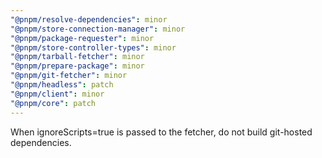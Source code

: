 ```yaml
---
"@pnpm/resolve-dependencies": minor
"@pnpm/store-connection-manager": minor
"@pnpm/package-requester": minor
"@pnpm/store-controller-types": minor
"@pnpm/tarball-fetcher": minor
"@pnpm/prepare-package": minor
"@pnpm/git-fetcher": minor
"@pnpm/headless": patch
"@pnpm/client": minor
"@pnpm/core": patch
---
```


When ignoreScripts=true is passed to the fetcher, do not build git-hosted dependencies.
